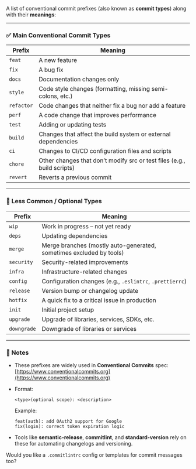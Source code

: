 A list of conventional commit prefixes (also known as **commit types**) along with their **meanings**:

---

### ✅ **Main Conventional Commit Types**

| Prefix     | Meaning                                                                 |
| ---------- | ----------------------------------------------------------------------- |
| `feat`     | A new feature                                                           |
| `fix`      | A bug fix                                                               |
| `docs`     | Documentation changes only                                              |
| `style`    | Code style changes (formatting, missing semi-colons, etc.)              |
| `refactor` | Code changes that neither fix a bug nor add a feature                   |
| `perf`     | A code change that improves performance                                 |
| `test`     | Adding or updating tests                                                |
| `build`    | Changes that affect the build system or external dependencies           |
| `ci`       | Changes to CI/CD configuration files and scripts                        |
| `chore`    | Other changes that don’t modify src or test files (e.g., build scripts) |
| `revert`   | Reverts a previous commit                                               |

---

### 🧩 **Less Common / Optional Types**

| Prefix      | Meaning                                                             |
| ----------- | ------------------------------------------------------------------- |
| `wip`       | Work in progress – not yet ready                                    |
| `deps`      | Updating dependencies                                               |
| `merge`     | Merge branches (mostly auto-generated, sometimes excluded by tools) |
| `security`  | Security-related improvements                                       |
| `infra`     | Infrastructure-related changes                                      |
| `config`    | Configuration changes (e.g., `.eslintrc`, `.prettierrc`)            |
| `release`   | Version bump or changelog update                                    |
| `hotfix`    | A quick fix to a critical issue in production                       |
| `init`      | Initial project setup                                               |
| `upgrade`   | Upgrade of libraries, services, SDKs, etc.                          |
| `downgrade` | Downgrade of libraries or services                                  |

---

### 🧠 Notes

* These prefixes are widely used in **Conventional Commits** spec: [https://www.conventionalcommits.org](https://www.conventionalcommits.org)

* Format:

  ```
  <type>(optional scope): <description>
  ```

  Example:

  ```
  feat(auth): add OAuth2 support for Google
  fix(login): correct token expiration logic
  ```

* Tools like **semantic-release**, **commitlint**, and **standard-version** rely on these for automating changelogs and versioning.

Would you like a `.commitlintrc` config or templates for commit messages too?
